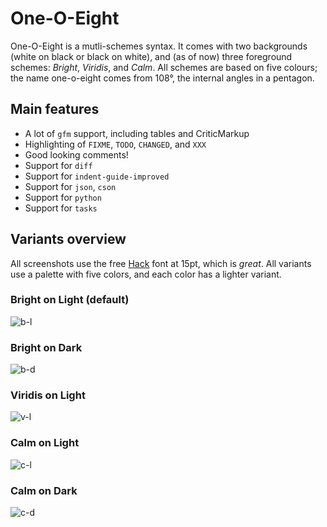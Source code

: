 # One-O-Eight

One-O-Eight is a mutli-schemes syntax. It comes with two backgrounds (white on
black or black on white), and (as of now) three foreground schemes: *Bright*,
*Viridis*, and *Calm*. All schemes are based on five colours; the name
one-o-eight comes from 108°, the internal angles in a pentagon.

## Main features

- A lot of `gfm` support, including tables and CriticMarkup
- Highlighting of `FIXME`, `TODO`, `CHANGED`, and `XXX`
- Good looking comments!
- Support for `diff`
- Support for `indent-guide-improved`
- Support for `json`, `cson`
- Support for `python`
- Support for `tasks`

## Variants overview

All screenshots use the free [Hack](https://github.com/chrissimpkins/Hack) font
at 15pt, which is *great*. All variants use a palette with five colors, and each
color has a lighter variant.

### Bright on Light (default)

![b-l](https://github.com/tpoisot/writer-syntax/raw/master/img/Light-Bright.png)

### Bright on Dark

![b-d](https://github.com/tpoisot/writer-syntax/raw/master/img/Dark-Bright.png)

### Viridis on Light

![v-l](https://github.com/tpoisot/writer-syntax/raw/master/img/Light-Viridis.png)

### Calm on Light

![c-l](https://github.com/tpoisot/writer-syntax/raw/master/img/Light-Calm.png)

### Calm on Dark

![c-d](https://github.com/tpoisot/writer-syntax/raw/master/img/Dark-Calm.png)
